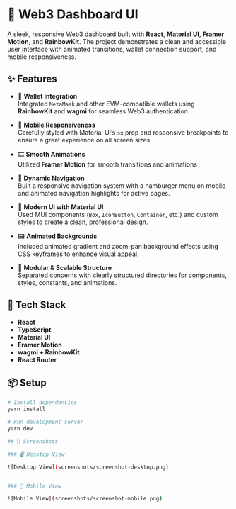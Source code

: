 # 🚀 Web3 Dashboard UI

A sleek, responsive Web3 dashboard built with **React**, **Material UI**, **Framer Motion**, and **RainbowKit**. The project demonstrates a clean and accessible user interface with animated transitions, wallet connection support, and mobile responsiveness.

## ✨ Features

- 🔌 **Wallet Integration**  
  Integrated `MetaMask` and other EVM-compatible wallets using **RainbowKit** and **wagmi** for seamless Web3 authentication.

- 📱 **Mobile Responsiveness**  
  Carefully styled with Material UI’s `sx` prop and responsive breakpoints to ensure a great experience on all screen sizes.

- 🎞️ **Smooth Animations**  
  Utilized **Framer Motion** for smooth transitions and animations

- 🧭 **Dynamic Navigation**  
  Built a responsive navigation system with a hamburger menu on mobile and animated navigation highlights for active pages.

- 🎨 **Modern UI with Material UI**  
  Used MUI components (`Box`, `IconButton`, `Container`, etc.) and custom styles to create a clean, professional design.

- 🖼️ **Animated Backgrounds**  
  Included animated gradient and zoom-pan background effects using CSS keyframes to enhance visual appeal.

- 🧪 **Modular & Scalable Structure**  
  Separated concerns with clearly structured directories for components, styles, constants, and animations.

## 🔧 Tech Stack

- **React**
- **TypeScript**
- **Material UI**
- **Framer Motion**
- **wagmi + RainbowKit**
- **React Router**

## 📦 Setup

```bash
# Install dependencies
yarn install

# Run development server
yarn dev

## 📸 Screenshots

### 🖥️ Desktop View

![Desktop View](screenshots/screenshot-desktop.png)


### 📱 Mobile View

![Mobile View](screenshots/screenshot-mobile.png)

